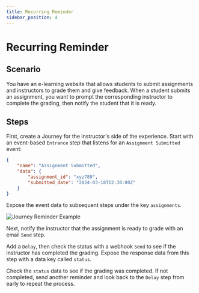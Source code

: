 ```yaml
---
title: Recurring Reminder
sidebar_position: 4
---
```


# Recurring Reminder

## Scenario
You have an e-learning website that allows students to submit assignments and instructors to grade them and give feedback. When a student submits an assignment, you want to prompt the corresponding instructor to complete the grading, then notify the student that it is ready.

## Steps
First, create a Journey for the instructor's side of the experience. Start with an event-based `Entrance` step that listens for an `Assignment Submitted` event:

```json
{
    "name": "Assignment Submitted",
    "data": {
        "assignment_id": "xyz789",
        "submitted_date": "2024-03-18T12:30:00Z"
    }
}
```

Expose the event data to subsequent steps under the key `assignments`.

![Journey Reminder Example](/img/journeys_example_reminder.png)


Next, notify the instructor that the assignment is ready to grade with an email `Send` step.

Add a `Delay`, then check the status with a webhook `Send` to see if the instructor has completed the grading. Expose the response data from this step with a data key called `status`.

Check the `status` data to see if the grading was completed. If not completed, send another reminder and look back to the `Delay` step from early to repeat the process.
